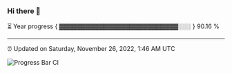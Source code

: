### Hi there 👋

⏳ Year progress { ▓▓▓▓▓▓▓▓▓▓▓▓▓▓▓▓▓▓▓▓▓▓▓▓▓▓▓░░░ } 90.16 %

---

⏰ Updated on Saturday, November 26, 2022, 1:46 AM UTC

![Progress Bar CI](https://github.com/arthurbuhl/arthurbuhl/workflows/Progress%20Bar%20CI/badge.svg)
